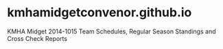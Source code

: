 kmhamidgetconvenor.github.io
============================

KMHA Midget 2014-1015 Team Schedules, Regular Season Standings and Cross Check Reports